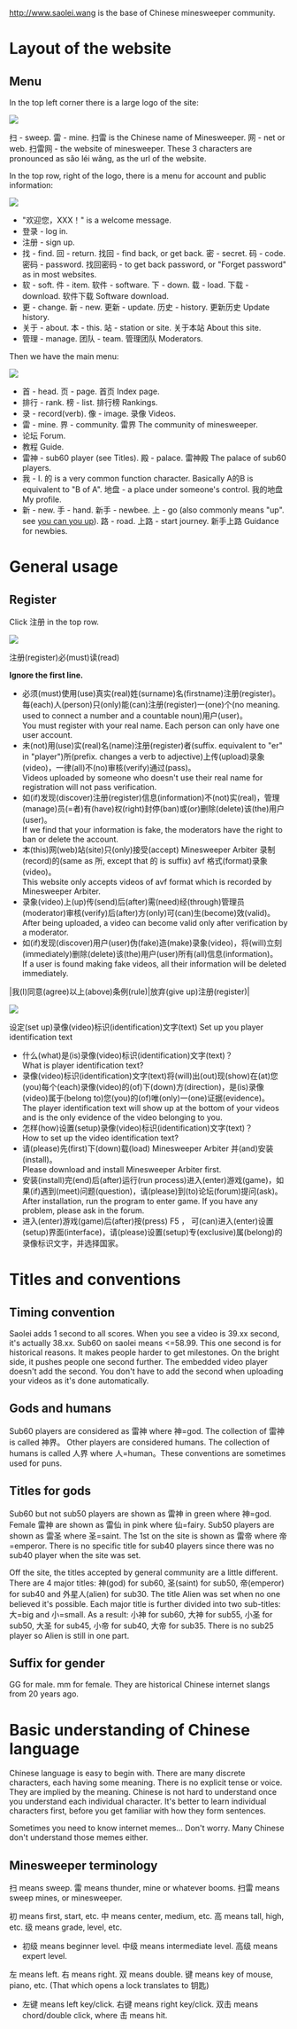 http://www.saolei.wang is the base of Chinese minesweeper community. 

# Layout of the website

## Menu

In the top left corner there is a large logo of the site: 

![](https://github.com/putianyi889/Minesweeper-makes-me-happy/blob/main/wiki/images/saolei/logo.png)

扫 - sweep. 雷 - mine. 扫雷 is the Chinese name of Minesweeper. 网 - net or web. 扫雷网 - the website of minesweeper. These 3 characters are pronounced as sǎo léi wǎng, as the url of the website.

In the top row, right of the logo, there is a menu for account and public information:

![](https://github.com/putianyi889/Minesweeper-makes-me-happy/blob/main/wiki/images/saolei/topmenu.png)

- "欢迎您，XXX！" is a welcome message. 
- 登录 - log in. 
- 注册 - sign up.
- 找 - find. 回 - return. 找回 - find back, or get back. 密 - secret. 码 - code. 密码 - password. 找回密码 - to get back password, or "Forget password" as in most websites.
- 软 - soft. 件 - item. 软件 - software. 下 - down. 载 - load. 下载 - download. 软件下载 Software download.
- 更 - change. 新 - new. 更新 - update. 历史 - history. 更新历史 Update history.
- 关于 - about. 本 - this. 站 - station or site. 关于本站 About this site.
- 管理 - manage. 团队 - team. 管理团队 Moderators.

Then we have the main menu:

![](https://github.com/putianyi889/Minesweeper-makes-me-happy/blob/main/wiki/images/saolei/mainmenu.png)

- 首 - head. 页 - page. 首页 Index page.
- 排行 - rank. 榜 - list. 排行榜 Rankings.
- 录 - record(verb). 像 - image. 录像 Videos.
- 雷 - mine. 界 - community. 雷界 The community of minesweeper.
- 论坛 Forum.
- 教程 Guide.
- 雷神 - sub60 player (see Titles). 殿 - palace. 雷神殿 The palace of sub60 players.
- 我 - I. 的 is a very common function character. Basically A的B is equivalent to "B of A". 地盘 - a place under someone's control. 我的地盘 My profile.
- 新 - new. 手 - hand. 新手 - newbee. 上 - go (also commonly means "up". see [you can you up](https://www.urbandictionary.com/define.php?term=you%20can%20you%20up)). 路 - road. 上路 - start journey. 新手上路 Guidance for newbies.

# General usage

## Register
Click 注册 in the top row.

![](https://github.com/putianyi889/Minesweeper-makes-me-happy/blob/main/wiki/images/saolei/register1.png)

注册(register)必(must)读(read)

**Ignore the first line.**
- 必须(must)使用(use)真实(real)姓(surname)名(firstname)注册(register)。每(each)人(person)只(only)能(can)注册(register)一(one)个(no meaning. used to connect a number and a countable noun)用户(user)。<br>You must register with your real name. Each person can only have one user account.
- 未(not)用(use)实(real)名(name)注册(register)者(suffix. equivalent to "er" in "player")所(prefix. changes a verb to adjective)上传(upload)录象(video)，一律(all)不(no)审核(verify)通过(pass)。<br>Videos uploaded by someone who doesn't use their real name for registration will not pass verification.
- 如(if)发现(discover)注册(register)信息(information)不(not)实(real)，管理(manage)员(=者)有(have)权(right)封停(ban)或(or)删除(delete)该(the)用户(user)。<br>If we find that your information is fake, the moderators have the right to ban or delete the account.
- 本(this)网(web)站(site)只(only)接受(accept) Minesweeper Arbiter 录制(record)的(same as 所, except that 的 is suffix) avf 格式(format)录象(video)。<br>This website only accepts videos of avf format which is recorded by Minesweeper Arbiter.
- 录象(video)上(up)传(send)后(after)需(need)经(through)管理员(moderator)审核(verify)后(after)方(only)可(can)生(become)效(valid)。<br>After being uploaded, a video can become valid only after verification by a moderator.
- 如(if)发现(discover)用户(user)伪(fake)造(make)录象(video)，将(will)立刻(immediately)删除(delete)该(the)用户(user)所有(all)信息(information)。<br>If a user is found making fake videos, all their information will be deleted immediately.

|我(I)同意(agree)以上(above)条例(rule)|放弃(give up)注册(register)|

![](https://github.com/putianyi889/Minesweeper-makes-me-happy/blob/main/wiki/images/saolei/register2.png)

设定(set up)录像(video)标识(identification)文字(text) Set up you player identification text
- 什么(what)是(is)录像(video)标识(identification)文字(text)？<br> What is player identification text?
- 录像(video)标识(identification)文字(text)将(will)出(out)现(show)在(at)您(you)每个(each)录像(video)的(of)下(down)方(direction)，是(is)录像(video)属于(belong to)您(you)的(of)唯(only)一(one)证据(evidence)。<br> The player identification text will show up at the bottom of your videos and is the only evidence of the video belonging to you.
- 怎样(how)设置(setup)录像(video)标识(identification)文字(text)？<br> How to set up the video identification text?
- 请(please)先(first)下(down)载(load) Minesweeper Arbiter 并(and)安装(install)。<br> Please download and install Minesweeper Arbiter first.
- 安装(install)完(end)后(after)运行(run process)进入(enter)游戏(game)，如果(if)遇到(meet)问题(question)，请(please)到(to)论坛(forum)提问(ask)。<br> After installation, run the program to enter game. If you have any problem, please ask in the forum.
- 进入(enter)游戏(game)后(after)按(press) F5 ， 可(can)进入(enter)设置(setup)界面(interface)，请(please)设置(setup)专(exclusive)属(belong)的录像标识文字，并选择国家。

# Titles and conventions

## Timing convention
Saolei adds 1 second to all scores. When you see a video is 39.xx second, it's actually 38.xx. Sub60 on saolei means <=58.99. This one second is for historical reasons. It makes people harder to get milestones. On the bright side, it pushes people one second further. The embedded video player doesn't add the second. You don't have to add the second when uploading your videos as it's done automatically.

## Gods and humans
Sub60 players are considered as 雷神 where 神=god. The collection of 雷神 is called 神界。 Other players are considered humans. The collection of humans is called 人界 where 人=human。These conventions are sometimes used for puns.

## Titles for gods
Sub60 but not sub50 players are shown as 雷神 in green where 神=god. Female 雷神 are shown as 雷仙 in pink where 仙=fairy. Sub50 players are shown as 雷圣 where 圣=saint. The 1st on the site is shown as 雷帝 where 帝=emperor. There is no specific title for sub40 players since there was no sub40 player when the site was set.

Off the site, the titles accepted by general community are a little different. There are 4 major titles: 神(god) for sub60, 圣(saint) for sub50, 帝(emperor) for sub40 and 外星人(alien) for sub30. The title Alien was set when no one believed it's possible. Each major title is further divided into two sub-titles: 大=big and 小=small. As a result: 小神 for sub60, 大神 for sub55, 小圣 for sub50, 大圣 for sub45, 小帝 for sub40, 大帝 for sub35. There is no sub25 player so Alien is still in one part.

## Suffix for gender
GG for male. mm for female. They are historical Chinese internet slangs from 20 years ago.

# Basic understanding of Chinese language
Chinese language is easy to begin with. There are many discrete characters, each having some meaning. There is no explicit tense or voice. They are implied by the meaning. Chinese is not hard to understand once you understand each individual character. It's better to learn individual characters first, before you get familiar with how they form sentences.

Sometimes you need to know internet memes... Don't worry. Many Chinese don't understand those memes either.

## Minesweeper terminology
扫 means sweep. 雷 means thunder, mine or whatever booms. 扫雷 means sweep mines, or minesweeper.

初 means first, start, etc. 中 means center, medium, etc. 高 means tall, high, etc. 级 means grade, level, etc.
- 初级 means beginner level. 中级 means intermediate level. 高级 means expert level.

左 means left. 右 means right. 双 means double. 键 means key of mouse, piano, etc. (That which opens a lock translates to 钥匙)
- 左键 means left key/click. 右键 means right key/click. 双击 means chord/double click, where 击 means hit.